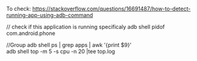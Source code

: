

To check:
https://stackoverflow.com/questions/16691487/how-to-detect-running-app-using-adb-command

// check if this application is running specificaly
adb shell pidof com.android.phone

//Group
adb shell ps | grep apps | awk '{print $9}'  
adb shell top -m 5 -s cpu -n 20 |tee top.log    
